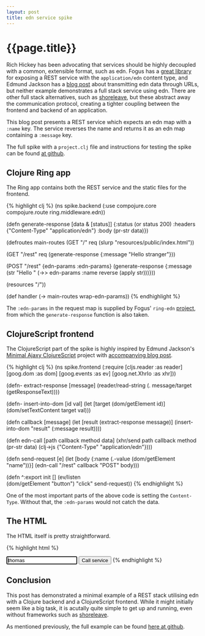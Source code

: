 ```yaml
---
layout: post
title: edn service spike
---
```


# {{page.title}}

Rich Hickey has been advocating that services should be highly decoupled with a common, extensible format, such as edn. Fogus has a [great library](https://github.com/fogus/ring-edn) for exposing a REST service with the `application/edn` content type, and Edmund Jackson has a [blog post](http://boss-level.com/?p=119) about transmitting edn data through URLs, but neither example demonstrates a full stack service using edn. There are other full stack alternatives, such as [shoreleave](https://github.com/shoreleave/shoreleave-remote), but these abstract away the communication protocol, creating a tighter coupling between the frontend and backend of an application.

This blog post presents a REST service which expects an edn map with a `:name` key. The service reverses the name and returns it as an edn map containing a `:message` key.

The full spike with a `project.clj` file and instructions for testing the spike can be found [at github](https://github.com/tgk/edn-spike).

## Clojure Ring app

The Ring app contains both the REST service and the static files for the frontend.

{% highlight clj %}
(ns spike.backend
  (:use compojure.core
        compojure.route
        ring.middleware.edn))

(defn generate-response [data & [status]]
  {:status (or status 200)
   :headers {"Content-Type" "application/edn"}
   :body (pr-str data)})

(defroutes main-routes
  (GET "/" req (slurp "resources/public/index.html"))
  
  (GET "/rest" req
       (generate-response {:message "Hello stranger"}))

  (POST "/rest" {edn-params :edn-params}
        (generate-response
         {:message (str "Hello " (->> edn-params :name reverse (apply str)))}))

  (resources "/"))

(def handler
  (-> main-routes
      wrap-edn-params))
{% endhighlight %}

The `:edn-params` in the request map is supplied by Fogus' `ring-edn` [project](https://github.com/fogus/ring-edn), from which the `generate-response` function is also taken.

## ClojureScript frontend

The ClojureScript part of the spike is highly inspired by Edmund Jackson's [Minimal Ajaxy ClojureScript](https://github.com/ejackson/Minimal-Ajaxy-Closurescript) project with [accompanying blog post](http://boss-level.com/?p=119).

{% highlight clj %}
(ns spike.frontend
  (:require
   [cljs.reader :as reader]
   [goog.dom :as dom]
   [goog.events :as ev]
   [goog.net.XhrIo :as xhr]))

(defn- extract-response [message]
  (reader/read-string
   (. message/target (getResponseText))))

(defn- insert-into-dom
  [id val]
  (let [target (dom/getElement id)]
    (dom/setTextContent target val)))

(defn callback
  [message]
  (let [result (extract-response message)]
    (insert-into-dom "result" (:message result))))

(defn edn-call
  [path callback method data]
  (xhr/send path
            callback
            method
            (pr-str data)
            (clj->js {"Content-Type" "application/edn"})))

(defn send-request [e]
  (let [body {:name (.-value (dom/getElement "name"))}]
    (edn-call "/rest" callback "POST" body)))

(defn ^:export init []
  (ev/listen	
   (dom/getElement "button")
   "click"
   send-request))
{% endhighlight %}

One of the most important parts of the above code is setting the `Content-Type`. Without that, the `:edn-params` would not catch the data.

## The HTML

The HTML itself is pretty straightforward.

{% highlight html %}
<!DOCTYPE HTML PUBLIC "-//IETF//DTD HTML//EN">
<html>
<head>
<title>edn spike</title>
<link href="//netdna.bootstrapcdn.com/twitter-bootstrap/2.2.2/css/bootstrap-combined.min.css" rel="stylesheet">
</head>

<body>

<input class="input-small search-query" id="name" value="thomas" type="text" placeholder="Value to send" autofocus />
<button class="btn" id="button" type="submit">Call service</button>
<span id="result"></span>

<script src="/js/compiled.js"></script>

<script type="text/javascript">
spike.frontend.init();
</script>

</body>

</html>
{% endhighlight %}

## Conclusion

This post has demonstrated a minimal example of a REST stack utilising edn with a Clojure backend and a ClojureScript frontend. While it might initially seem like a big task, it is acutally quite simple to get up and running, even without frameworks such as [shoreleave](https://github.com/shoreleave/shoreleave-remote).

As mentioned previously, the full example can be found [here at github](https://github.com/tgk/edn-spike).